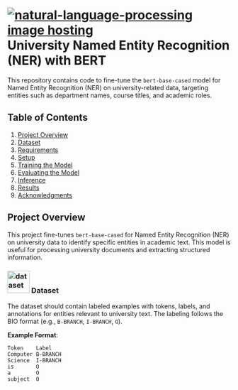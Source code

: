 # <a href="https://imgbb.com/"><img src="https://i.ibb.co/5LHZgs5/natural-language-processing.png" alt="natural-language-processing" border="0"></a><br /><a target='_blank' href='https://imgbb.com/'>image hosting</a><br /> University Named Entity Recognition (NER) with BERT

This repository contains code to fine-tune the `bert-base-cased` model for Named Entity Recognition (NER) on university-related data, targeting entities such as department names, course titles, and academic roles.

## Table of Contents
1. [Project Overview](#project-overview)
2. [Dataset](#dataset)
3. [Requirements](#requirements)
4. [Setup](#setup)
5. [Training the Model](#training-the-model)
6. [Evaluating the Model](#evaluating-the-model)
7. [Inference](#inference)
8. [Results](#results)
9. [Acknowledgments](#acknowledgments)

## Project Overview

This project fine-tunes `bert-base-cased` for Named Entity Recognition (NER) on university data to identify specific entities in academic text. This model is useful for processing university documents and extracting structured information.

###  <a href="https://imgbb.com/"><img src="https://i.ibb.co/D9vKsxH/dataset.png" alt="dataset" border="0"  width="50"></a> Dataset

The dataset should contain labeled examples with tokens, labels, and annotations for entities relevant to university text. The labeling follows the BIO format (e.g., `B-BRANCH`, `I-BRANCH`, `O`).

**Example Format**:
```plaintext
Token    Label
Computer B-BRANCH
Science  I-BRANCH
is       O
a        O
subject  O
